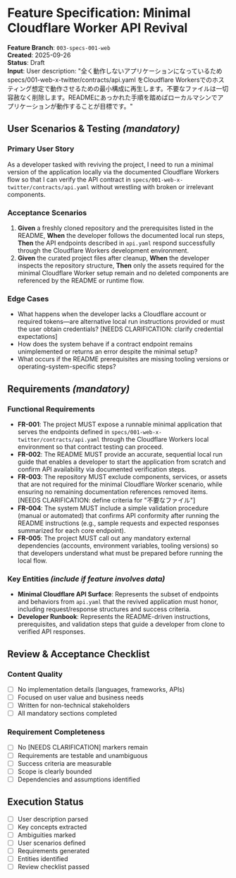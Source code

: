# Feature Specification: Minimal Cloudflare Worker API Revival

**Feature Branch**: `003-specs-001-web`  
**Created**: 2025-09-26  
**Status**: Draft  
**Input**: User description: "全く動作しないアプリケーションになっているため specs/001-web-x-twitter/contracts/api.yaml をCloudflare Workersでのホスティング想定で動作させるための最小構成に再生します。不要なファイルは一切容赦なく削除します。READMEにあっかれた手順を踏めばローカルマシンでアプリケーションが動作することが目標です。"

## User Scenarios & Testing *(mandatory)*

### Primary User Story
As a developer tasked with reviving the project, I need to run a minimal version of the application locally via the documented Cloudflare Workers flow so that I can verify the API contract in `specs/001-web-x-twitter/contracts/api.yaml` without wrestling with broken or irrelevant components.

### Acceptance Scenarios
1. **Given** a freshly cloned repository and the prerequisites listed in the README, **When** the developer follows the documented local run steps, **Then** the API endpoints described in `api.yaml` respond successfully through the Cloudflare Workers development environment.
2. **Given** the curated project files after cleanup, **When** the developer inspects the repository structure, **Then** only the assets required for the minimal Cloudflare Worker setup remain and no deleted components are referenced by the README or runtime flow.

### Edge Cases
- What happens when the developer lacks a Cloudflare account or required tokens—are alternative local run instructions provided or must the user obtain credentials? [NEEDS CLARIFICATION: clarify credential expectations]
- How does the system behave if a contract endpoint remains unimplemented or returns an error despite the minimal setup?
- What occurs if the README prerequisites are missing tooling versions or operating-system-specific steps?

## Requirements *(mandatory)*

### Functional Requirements
- **FR-001**: The project MUST expose a runnable minimal application that serves the endpoints defined in `specs/001-web-x-twitter/contracts/api.yaml` through the Cloudflare Workers local environment so that contract testing can proceed.
- **FR-002**: The README MUST provide an accurate, sequential local run guide that enables a developer to start the application from scratch and confirm API availability via documented verification steps.
- **FR-003**: The repository MUST exclude components, services, or assets that are not required for the minimal Cloudflare Worker scenario, while ensuring no remaining documentation references removed items. [NEEDS CLARIFICATION: define criteria for "不要なファイル"]
- **FR-004**: The system MUST include a simple validation procedure (manual or automated) that confirms API conformity after running the README instructions (e.g., sample requests and expected responses summarized for each core endpoint).
- **FR-005**: The project MUST call out any mandatory external dependencies (accounts, environment variables, tooling versions) so that developers understand what must be prepared before running the local flow.

### Key Entities *(include if feature involves data)*
- **Minimal Cloudflare API Surface**: Represents the subset of endpoints and behaviors from `api.yaml` that the revived application must honor, including request/response structures and success criteria.
- **Developer Runbook**: Represents the README-driven instructions, prerequisites, and validation steps that guide a developer from clone to verified API responses.

## Review & Acceptance Checklist

### Content Quality
- [ ] No implementation details (languages, frameworks, APIs)
- [ ] Focused on user value and business needs
- [ ] Written for non-technical stakeholders
- [ ] All mandatory sections completed

### Requirement Completeness
- [ ] No [NEEDS CLARIFICATION] markers remain
- [ ] Requirements are testable and unambiguous  
- [ ] Success criteria are measurable
- [ ] Scope is clearly bounded
- [ ] Dependencies and assumptions identified

## Execution Status

- [ ] User description parsed
- [ ] Key concepts extracted
- [ ] Ambiguities marked
- [ ] User scenarios defined
- [ ] Requirements generated
- [ ] Entities identified
- [ ] Review checklist passed
